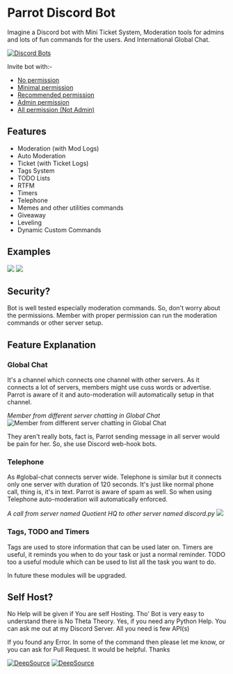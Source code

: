 # Parrot Discord Bot

Imagine a Discord bot with Mini Ticket System, Moderation tools for admins and lots of fun commands for the users. And International Global Chat.

[![Discord Bots](https://top.gg/api/widget/800780974274248764.svg)](https://top.gg/bot/800780974274248764)


Invite bot with:-
 - [No permission](https://discord.com/api/oauth2/authorize?client_id=800780974274248764&permissions=0&scope=bot%20applications.commands)
 - [Minimal permission](https://discord.com/api/oauth2/authorize?client_id=800780974274248764&permissions=385088&scope=bot%20applications.commands)
 - [Recommended permission](https://discord.com/api/oauth2/authorize?client_id=800780974274248764&permissions=2013651062&scope=bot%20applications.commands)
 - [Admin permission](https://discord.com/api/oauth2/authorize?client_id=800780974274248764&permissions=8&scope=bot%20applications.commands)
 - [All permission (Not Admin)](https://discord.com/api/oauth2/authorize?client_id=800780974274248764&permissions=545460846583&scope=bot%20applications.commands)

## Features

- Moderation (with Mod Logs)
- Auto Moderation
- Ticket (with Ticket Logs)
- Tags System
- TODO Lists
- RTFM
- Timers
- Telephone
- Memes and other utilities commands
- Giveaway
- Leveling
- Dynamic Custom Commands

## Examples

![](https://i.imgur.com/NDj94q0.gif)
![](https://i.imgur.com/bGZldZX.gif)

## Security?
Bot is well tested especially moderation commands. So, don't worry about the permissions. Member with proper permission can run the moderation commands or other server setup.

## Feature Explanation

### Global Chat

It's a channel which connects one channel with other servers. As it connects a lot of servers, members might use cuss words or advertise. Parrot is aware of it and auto-moderation will automatically setup in that channel.

*Member from different server chatting in Global Chat*
![Member from different server chatting in Global Chat](https://i.imgur.com/M0dw6B3.jpg)

They aren't really bots, fact is, Parrot sending message in all server would be pain for her. So, she use Discord web-hook bots.

### Telephone

As #global-chat connects server wide. Telephone is similar but it connects only one server with duration of 120 seconds. It's just like normal phone call, thing is, it's in text. Parrot is aware of spam as well. So when using Telephone auto-moderation will automatically enforced.

*A call from server named Quotient HQ to other server named discord.py*
![](https://i.imgur.com/dwB1nbF.png)

### Tags, TODO and Timers

Tags are used to store information that can be used later on. Timers are useful, it reminds you when to do your task or just a normal reminder. TODO too a useful module which can be used to list all the task you want to do. 

In future these modules will be upgraded.


## Self Host?

No Help will be given if You are self Hosting. Tho' Bot is very easy to understand there is No Theta Theory. Yes, if you need any Python Help. You can ask me out at my Discord Server. All you need is few API(s)

If you found any Error. In some of the command then please let me know, or you can ask for Pull Request. It would be helpful. Thanks

[![DeepSource](https://deepsource.io/gh/rtk-rnjn/Parrot.svg/?label=active+issues&show_trend=true&token=TBX3EuSkNCA4VrsKvt4K4l64)](https://deepsource.io/gh/rtk-rnjn/Parrot/?ref=repository-badge) [![DeepSource](https://deepsource.io/gh/rtk-rnjn/Parrot.svg/?label=resolved+issues&show_trend=true&token=TBX3EuSkNCA4VrsKvt4K4l64)](https://deepsource.io/gh/rtk-rnjn/Parrot/?ref=repository-badge)
